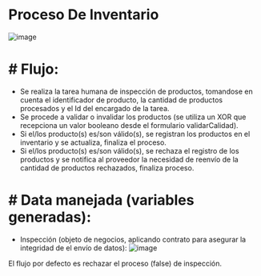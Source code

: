 # Proceso De Inventario

![image](https://github.com/user-attachments/assets/dfdedd8b-08f8-4171-aa95-bc770708d1d2)
# # Flujo:

- Se realiza la tarea humana de inspección de productos, tomandose en cuenta el identificador de producto, la cantidad de productos procesados y el Id del encargado de la tarea.
- Se procede a validar o invalidar los productos (se utiliza un XOR que recepciona un valor booleano desde el formulario validarCalidad).
- Si el/los producto(s) es/son válido(s), se registran los productos en el inventario y se actualiza, finaliza el proceso.
- Si el/los producto(s) es/son válido(s), se rechaza el registro de los productos y se notifica al proveedor la necesidad de reenvío de la cantidad de productos rechazados, finaliza proceso.
# # Data manejada (variables generadas):
- Inspección (objeto de negocios, aplicando contrato para asegurar la integridad de el envío de datos):
![image](https://github.com/user-attachments/assets/acb395c9-1595-434e-8241-98da7a6b4c4e)

El flujo por defecto es rechazar el proceso (false) de inspección.
